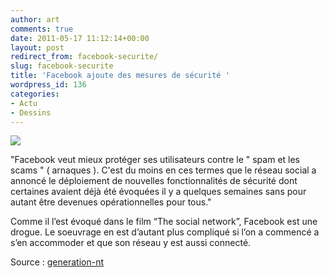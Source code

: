 ```yaml
---
author: art
comments: true
date: 2011-05-17 11:12:14+00:00
layout: post
redirect_from: facebook-securite/
slug: facebook-securite
title: 'Facebook ajoute des mesures de sécurité '
wordpress_id: 136
categories:
- Actu
- Dessins
---
```


[![](https://static.irz.fr/2011/05/facebook-securite.png)](https://static.irz.fr/2011/05/facebook-securite.png)

"Facebook veut mieux protéger ses utilisateurs contre le " spam et les scams " ( arnaques ). C'est du moins en ces termes que le réseau social a annoncé le déploiement de nouvelles fonctionnalités de sécurité dont certaines avaient déjà été évoquées il y a quelques semaines sans pour autant être devenues opérationnelles pour tous."

Comme il l’est évoqué dans le film “The social network”, Facebook est une drogue. Le soeuvrage en est d’autant plus compliqué si l’on a commencé a s’en accommoder et que son réseau y est aussi connecté.

Source : [generation-nt](http://www.generation-nt.com/)
